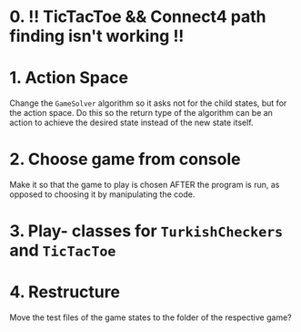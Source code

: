 # 0. !! TicTacToe && Connect4 path finding isn't working !!

# 1. Action Space
Change the `GameSolver` algorithm so it asks not for the child states, but for the action space. Do this so the return type of the algorithm can be an action to achieve the desired state instead of the new state itself.

# 2. Choose game from console
Make it so that the game to play is chosen AFTER the program is run, as opposed to choosing it by manipulating the code.

# 3. Play- classes for `TurkishCheckers` and `TicTacToe`

# 4. Restructure
Move the test files of the game states to the folder of the respective game?